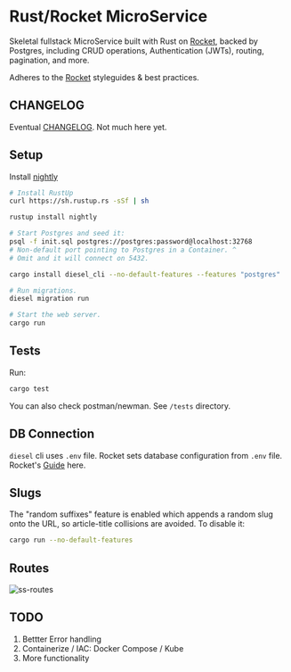 # Rust/Rocket MicroService

Skeletal fullstack MicroService built with Rust on [Rocket](http://rocket.rs/), backed by Postgres, including CRUD operations, Authentication (JWTs), routing, pagination, and more.

Adheres to the [Rocket](http://rocket.rs/) styleguides & best practices.

## CHANGELOG

Eventual [CHANGELOG](CHANGELOG.md). Not much here yet.

## Setup

Install [nightly](https://www.rust-lang.org/en-US/install.html)
```sh
# Install RustUp
curl https://sh.rustup.rs -sSf | sh

rustup install nightly

# Start Postgres and seed it:
psql -f init.sql postgres://postgres:password@localhost:32768
# Non-default port pointing to Postgres in a Container. ^
# Omit and it will connect on 5432.

cargo install diesel_cli --no-default-features --features "postgres"

# Run migrations.
diesel migration run

# Start the web server.
cargo run
```

## Tests

Run:

```sh
cargo test
```

You can also check postman/newman. See `/tests` directory.

## DB Connection

`diesel` cli uses `.env` file. Rocket sets database configuration from `.env` file.
Rocket's [Guide](https://rocket.rs/guide/) here.

## Slugs

The "random suffixes" feature is enabled which appends a random slug onto the URL,
so article-title collisions are avoided. To disable it:

```sh
cargo run --no-default-features
```

## Routes

![ss-routes](https://user-images.githubusercontent.com/214047/83105279-604ee100-a088-11ea-921e-e65ba2ab85b7.png)

## TODO

1. Bettter Error handling
1. Containerize / IAC: Docker Compose / Kube
2. More functionality

